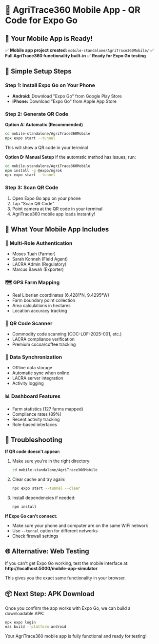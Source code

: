 # 📱 AgriTrace360 Mobile App - QR Code for Expo Go

## 🎯 Your Mobile App is Ready!

✅ **Mobile app project created:** `mobile-standalone/AgriTrace360Mobile/`
✅ **Full AgriTrace360 functionality built-in**
✅ **Ready for Expo Go testing**

## 📲 Simple Setup Steps

### Step 1: Install Expo Go on Your Phone
- **Android:** Download "Expo Go" from Google Play Store
- **iPhone:** Download "Expo Go" from Apple App Store

### Step 2: Generate QR Code
**Option A: Automatic (Recommended)**
```bash
cd mobile-standalone/AgriTrace360Mobile
npx expo start --tunnel
```
This will show a QR code in your terminal

**Option B: Manual Setup**
If the automatic method has issues, run:
```bash
cd mobile-standalone/AgriTrace360Mobile
npm install -g @expo/ngrok
npx expo start --tunnel
```

### Step 3: Scan QR Code
1. Open Expo Go app on your phone
2. Tap "Scan QR Code" 
3. Point camera at the QR code in your terminal
4. AgriTrace360 mobile app loads instantly!

## 📱 What Your Mobile App Includes

### 🔐 **Multi-Role Authentication**
- Moses Tuah (Farmer)
- Sarah Konneh (Field Agent) 
- LACRA Admin (Regulatory)
- Marcus Bawah (Exporter)

### 🗺️ **GPS Farm Mapping**
- Real Liberian coordinates (6.4281°N, 9.4295°W)
- Farm boundary point collection
- Area calculations in hectares
- Location accuracy tracking

### 📱 **QR Code Scanner** 
- Commodity code scanning (COC-LOF-2025-001, etc.)
- LACRA compliance verification
- Premium cocoa/coffee tracking

### 💾 **Data Synchronization**
- Offline data storage
- Automatic sync when online
- LACRA server integration
- Activity logging

### 📊 **Dashboard Features**
- Farm statistics (127 farms mapped)
- Compliance rates (89%)
- Recent activity tracking
- Role-based interfaces

## 🔧 Troubleshooting

**If QR code doesn't appear:**
1. Make sure you're in the right directory:
   ```bash
   cd mobile-standalone/AgriTrace360Mobile
   ```

2. Clear cache and try again:
   ```bash
   npx expo start --tunnel --clear
   ```

3. Install dependencies if needed:
   ```bash
   npm install
   ```

**If Expo Go can't connect:**
- Make sure your phone and computer are on the same WiFi network
- Use `--tunnel` option for different networks
- Check firewall settings

## 🌐 Alternative: Web Testing
If you can't get Expo Go working, test the mobile interface at:
**http://localhost:5000/mobile-app-simulator**

This gives you the exact same functionality in your browser.

## 📦 Next Step: APK Download
Once you confirm the app works with Expo Go, we can build a downloadable APK:
```bash
npx expo login
eas build --platform android
```

Your AgriTrace360 mobile app is fully functional and ready for testing!